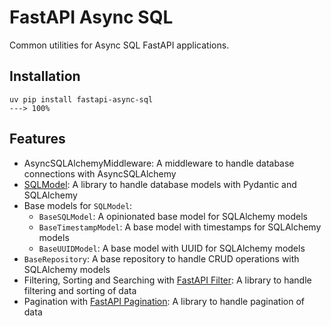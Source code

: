 # FastAPI Async SQL

Common utilities for Async SQL FastAPI applications.

## Installation
<!-- termynal -->

```console
uv pip install fastapi-async-sql
---> 100%
```


## Features
- AsyncSQLAlchemyMiddleware: A middleware to handle database connections with AsyncSQLAlchemy
- [SQLModel](https://sqlmodel.tiangolo.com/): A library to handle database models with Pydantic and SQLAlchemy
- Base models for `SQLModel`:
  - `BaseSQLModel`: A opinionated base model for SQLAlchemy models
  - `BaseTimestampModel`: A base model with timestamps for SQLAlchemy models
  - `BaseUUIDModel`: A base model with UUID for SQLAlchemy models
- `BaseRepository`: A base repository to handle CRUD operations with SQLAlchemy models
- Filtering, Sorting and Searching with [FastAPI Filter](https://fastapi-filter.netlify.app/): A library to handle filtering and sorting of data
- Pagination with [FastAPI Pagination](https://uriyyo-fastapi-pagination.netlify.app/): A library to handle pagination of data


